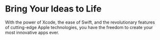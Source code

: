 <!-- TITLE: Ios Development -->
<!-- SUBTITLE: iOS development -->

# Bring Your Ideas to Life
With the power of Xcode, the ease of Swift, and the revolutionary features of cutting-edge Apple technologies, you have the freedom to create your most innovative apps ever.